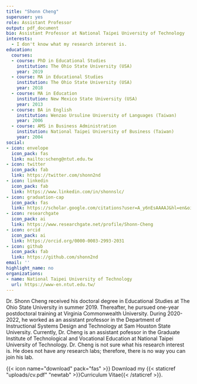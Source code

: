```yaml
---
title: "Shonn Cheng"
superuser: yes
role: Assistant Professor
output: pdf_document
bio: Assistant Professor at National Taipei University of Technology
interests: 
  - I don't know what my research interest is.
education:
  courses:
  - course: PhD in Educational Studies
    institution: The Ohio State University (USA)
    year: 2019
  - course: MA in Educational Studies
    institution: The Ohio State University (USA)
    year: 2018
  - course: MA in Education
    institution: New Mexico State University (USA)
    year: 2013
  - course: BA in English
    institution: Wenzao Ursuline University of Languages (Taiwan)
    year: 2006
  - course: AMS in Business Administration
    institution: National Taipei University of Business (Taiwan)
    year: 2004
social:
- icon: envelope
  icon_pack: fas
  link: mailto:scheng@ntut.edu.tw
- icon: twitter
  icon_pack: fab
  link: https://twitter.com/shonn2nd
- icon: linkedin
  icon_pack: fab
  link: https://www.linkedin.com/in/shonnslc/
- icon: graduation-cap
  icon_pack: fas
  link: https://scholar.google.com/citations?user=A_y6nEsAAAAJ&hl=en&oi=ao
- icon: researchgate
  icon_pack: ai
  link: https://www.researchgate.net/profile/Shonn-Cheng
- icon: orcid
  icon_pack: ai
  link: https://orcid.org/0000-0003-2993-2031
- icon: github
  icon_pack: fab
  link: https://github.com/shonn2nd
email: ''
highlight_name: no
organizations:
- name: National Taipei University of Technology
  url: https://www-en.ntut.edu.tw/
---
```


Dr. Shonn Cheng received his doctoral degree in Educational Studies at The Ohio State University in summer 2019. Thereafter, he pursued one-year postdoctoral training at Virginia Commonwealth University. During 2020-2022, he worked as an assistant professor in the Department of Instructional Systems Design and Technology at Sam Houston State University. Currently, Dr. Cheng is an assistant pofessor in the Graduate Institute of Technological and Vocational Education at National Taipei University of Technology. Dr. Cheng is not sure what his research interest is. He does not have any research labs; therefore, there is no way you can join his lab.

{{< icon name="download" pack="fas" >}} Download my {{< staticref "uploads/cv.pdf" "newtab" >}}Curriculum Vitae{{< /staticref >}}.
